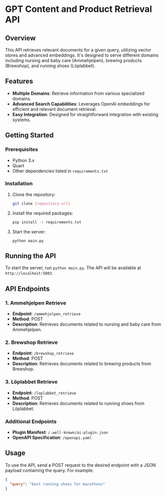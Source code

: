 # GPT Content and Product Retrieval API

## Overview
This API retrieves relevant documents for a given query, utilizing vector stores and advanced embeddings. It's designed to serve different domains including nursing and baby care (Ammehjelpen), brewing products (Brewshop), and running shoes (Löplabbet).

## Features
- **Multiple Domains**: Retrieve information from various specialized domains.
- **Advanced Search Capabilities**: Leverages OpenAI embeddings for efficient and relevant document retrieval.
- **Easy Integration**: Designed for straightforward integration with existing systems.

## Getting Started

### Prerequisites
- Python 3.x
- Quart
- Other dependencies listed in `requirements.txt`

### Installation
1. Clone the repository:
   ```bash
   git clone [repository-url]
   ```
2. Install the required packages:
   ```bash
   pip install -r requirements.txt
   ```
3. Start the server:
   ```
   python main.py

   ```

## Running the API
To start the server, run `python main.py`. The API will be available at `http://localhost:5003`.

## API Endpoints

### 1. Ammehjelpen Retrieve
- **Endpoint**: `/ammehjelpen_retrieve`
- **Method**: POST
- **Description**: Retrieves documents related to nursing and baby care from Ammehjelpen.

### 2. Brewshop Retrieve
- **Endpoint**: `/brewshop_retrieve`
- **Method**: POST
- **Description**: Retrieves documents related to brewing products from Brewshop.

### 3. Löplabbet Retrieve
- **Endpoint**: `/loplabbet_retrieve`
- **Method**: POST
- **Description**: Retrieves documents related to running shoes from Löplabbet.

### Additional Endpoints
- **Plugin Manifest**: `/.well-known/ai-plugin.json`
- **OpenAPI Specification**: `/openapi.yaml`

## Usage
To use the API, send a POST request to the desired endpoint with a JSON payload containing the query. For example:

```json
{
  "query": "best running shoes for marathons"
}


